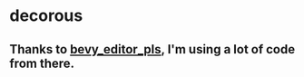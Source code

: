 # decorous

## Thanks to [bevy_editor_pls](https://github.com/jakobhellermann/bevy_editor_pls), I'm using a lot of code from there.